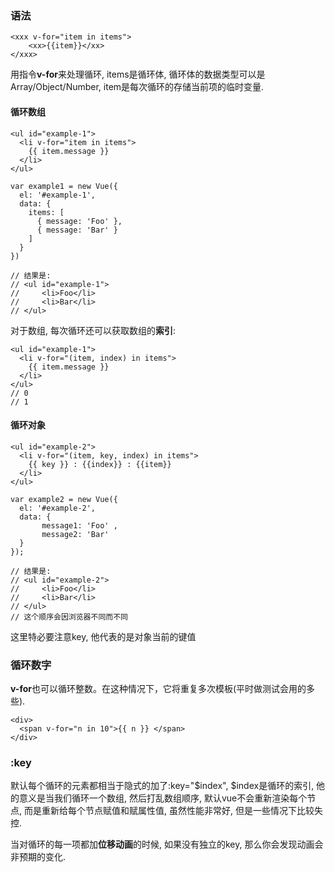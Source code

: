 ### 语法

```
<xxx v-for="item in items">
    <xx>{{item}}</xx>
</xxx>
```

用指令**v-for**来处理循环,  items是循环体, 循环体的数据类型可以是Array/Object/Number, item是每次循环的存储当前项的临时变量.

#### 循环数组

```
<ul id="example-1">
  <li v-for="item in items">
    {{ item.message }}
  </li>
</ul>
```

```
var example1 = new Vue({
  el: '#example-1',
  data: {
    items: [
      { message: 'Foo' },
      { message: 'Bar' }
    ]
  }
})

// 结果是:
// <ul id="example-1">
//     <li>Foo</li>
//     <li>Bar</li>
// </ul>
```

对于数组, 每次循环还可以获取数组的**索引**:

```
<ul id="example-1">
  <li v-for="(item, index) in items">
    {{ item.message }}
  </li>
</ul>
// 0
// 1
```

#### 循环对象

```
<ul id="example-2">
  <li v-for="(item, key, index) in items">
    {{ key }} : {{index}} : {{item}}
  </li>
</ul>
```

```
var example2 = new Vue({
  el: '#example-2',
  data: {
       message1: 'Foo' ,
       message2: 'Bar'
  }
});

// 结果是: 
// <ul id="example-2">
//     <li>Foo</li>
//     <li>Bar</li>
// </ul>
// 这个顺序会因浏览器不同而不同
```

这里特必要注意key, 他代表的是对象当前的键值

### 循环数字

**v-for**也可以循环整数。在这种情况下，它将重复多次模板\(平时做测试会用的多些\).

```
<div>
  <span v-for="n in 10">{{ n }} </span>
</div>
```

### :key

默认每个循环的元素都相当于隐式的加了:key="$index", $index是循环的索引, 他的意义是当我们循环一个数组, 然后打乱数组顺序, 默认vue不会重新渲染每个节点, 而是重新给每个节点赋值和赋属性值, 虽然性能非常好, 但是一些情况下比较失控.

当对循环的每一项都加**位移动画**的时候, 如果没有独立的key, 那么你会发现动画会非预期的变化.

